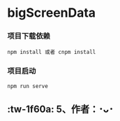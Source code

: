 # bigScreenData
### 项目下载依赖
```
npm install 或者 cnpm install
```

### 项目启动
```
npm run serve
```

##  :tw-1f60a: 5、作者：･ᴗ･
